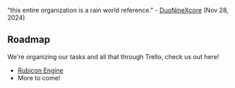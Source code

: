 "this entire organization is a rain world reference." - [DuoNineXcore](https://github.com/DuoNineXcore) (Nov 28, 2024)

## Roadmap
We're organizing our tasks and all that through Trello, check us out here!
- [Rubicon Engine](https://trello.com/b/s1utaWER/⨂-rubicon-engine)
- More to come!
